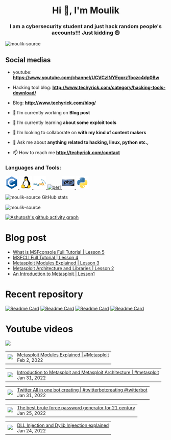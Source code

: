 <h1 align="center">Hi 👋, I'm Moulik</h1>
<h3 align="center">I am a cybersecurity student and just hack random people's accounts!!! Just kidding 😄</h3>

<p align="left"> <img src="https://komarev.com/ghpvc/?username=moulik-source&label=Profile%20views&color=0e75b6&style=flat" alt="moulik-source" /> </p> 

## Social medias
- youtube: **https://www.youtube.com/channel/UCVCzINYEgqrzToozc4dp0Bw**
- Hacking tool blog: **http://www.techyrick.com/category/hacking-tools-download/**
- Blog: **http://www.techyrick.com/blog/**

- 🔭 I’m currently working on **Blog post**

- 🌱 I’m currently learning **about some exploit tools**

- 👯 I’m looking to collaborate on **with my kind of content makers**

- 💬 Ask me about **anything related to hacking, linux, python etc.,**

- 📫 How to reach me **http://techyrick.com/contact**


<h3 align="left">Languages and Tools:</h3>
<p align="left"> <a href="https://www.cprogramming.com/" target="_blank"> <img src="https://raw.githubusercontent.com/devicons/devicon/master/icons/c/c-original.svg" alt="c" width="40" height="40"/> </a> <a href="https://www.linux.org/" target="_blank"> <img src="https://raw.githubusercontent.com/devicons/devicon/master/icons/linux/linux-original.svg" alt="linux" width="40" height="40"/> </a> <a href="https://www.mysql.com/" target="_blank"> <img src="https://raw.githubusercontent.com/devicons/devicon/master/icons/mysql/mysql-original-wordmark.svg" alt="mysql" width="40" height="40"/> </a> <a href="https://www.perl.org/" target="_blank"> <img src="https://api.iconify.design/logos-perl.svg" alt="perl" width="40" height="40"/> </a> <a href="https://www.php.net" target="_blank"> <img src="https://raw.githubusercontent.com/devicons/devicon/master/icons/php/php-original.svg" alt="php" width="40" height="40"/> </a> <a href="https://www.python.org" target="_blank"> <img src="https://raw.githubusercontent.com/devicons/devicon/master/icons/python/python-original.svg" alt="python" width="40" height="40"/> </a> </p>



![moulik-source GitHub stats](https://github-readme-stats.vercel.app/api?username=moulik-source&show_icons=true&theme=vision-friendly-dark)

<p><img align="center" src="https://github-readme-streak-stats.herokuapp.com/?user=moulik-source&theme=vision-friendly-dark" alt="moulik-source" /></p>

[![Ashutosh's github activity graph](https://activity-graph.herokuapp.com/graph?username=moulik-source&bg_color=000000&color=00ff33&line=1e00ff&point=ff0000&area=true&hide_border=true)](https://github.com/ashutosh00710/github-readme-activity-graph)

# Blog post
<!-- BLOG-POST-LIST:START -->
- [What is MSFconsole Full Tutorial | Lesson 5](https://techyrick.com/what-is-msfconsole/)
- [MSFCLI Full Tutorial | Lesson 4](https://techyrick.com/msfcli-explained/)
- [Metasploit Modules Explained | Lesson 3](https://techyrick.com/metasploit-modules/)
- [Metasploit Architecture and Libraries | Lesson 2](https://techyrick.com/metasploit-architecture-and-libraries/)
- [An Introduction to Metasploit | Lesson1](https://techyrick.com/introduction-to-metasploit/)
<!-- BLOG-POST-LIST:END -->

# Recent repository 

[![Readme Card](https://github-readme-stats.vercel.app/api/pin/?username=moulik-source&repo=ddos&theme=outrun)](https://github.com/moulik-source/ddos) 
[![Readme Card](https://github-readme-stats.vercel.app/api/pin/?username=moulik-source&repo=port-scan&theme=outrun)](https://github.com/moulik-source/port-scan)
[![Readme Card](https://github-readme-stats.vercel.app/api/pin/?username=moulik-source&repo=moulik-source&theme=outrun)](https://github.com/moulik-source/moulik-source)
[![Readme Card](https://github-readme-stats.vercel.app/api/pin/?username=moulik-source&repo=hashmo&theme=outrun)](https://github.com/moulik-source/hashmo)

# Youtube videos

[<img src="https://img.shields.io/badge/-Subscribe-red?style=for-the-badge&logo=youtube&logoColor=white"/>](https://www.youtube.com/channel/UCVCzINYEgqrzToozc4dp0Bw?sub_confirmation=1)

<!-- YOUTUBE:START --><table><tr><td><a href="https://www.youtube.com/watch?v=SyY1gvl9Y-g"><img width="140px" src="https://i.ytimg.com/vi/SyY1gvl9Y-g/mqdefault.jpg"></a></td>
<td><a href="https://www.youtube.com/watch?v=SyY1gvl9Y-g">Metasploit Modules Explained | #Metasploit</a><br/>Feb 2, 2022</td></tr></table>
<table><tr><td><a href="https://www.youtube.com/watch?v=xRehIzmsayA"><img width="140px" src="https://i.ytimg.com/vi/xRehIzmsayA/mqdefault.jpg"></a></td>
<td><a href="https://www.youtube.com/watch?v=xRehIzmsayA">Introduction to Metasploit and Metasploit Architecture | #metasploit</a><br/>Jan 31, 2022</td></tr></table>
<table><tr><td><a href="https://www.youtube.com/watch?v=NhUaKQULq04"><img width="140px" src="https://i.ytimg.com/vi/NhUaKQULq04/mqdefault.jpg"></a></td>
<td><a href="https://www.youtube.com/watch?v=NhUaKQULq04">Twitter All in one bot creating | #twitterbotcreating #twitterbot</a><br/>Jan 31, 2022</td></tr></table>
<table><tr><td><a href="https://www.youtube.com/watch?v=Y4hFCdyRczM"><img width="140px" src="https://i.ytimg.com/vi/Y4hFCdyRczM/mqdefault.jpg"></a></td>
<td><a href="https://www.youtube.com/watch?v=Y4hFCdyRczM">The best brute force password generator for 21 century</a><br/>Jan 25, 2022</td></tr></table>
<table><tr><td><a href="https://www.youtube.com/watch?v=Y0XyAsSxmxc"><img width="140px" src="https://i.ytimg.com/vi/Y0XyAsSxmxc/mqdefault.jpg"></a></td>
<td><a href="https://www.youtube.com/watch?v=Y0XyAsSxmxc">DLL Injection and Dylib Injeection explained</a><br/>Jan 24, 2022</td></tr></table>
<!-- YOUTUBE:END -->

